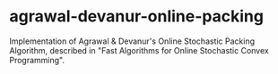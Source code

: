 # agrawal-devanur-online-packing
Implementation of Agrawal &amp; Devanur's Online Stochastic Packing Algorithm, described in "Fast Algorithms for Online Stochastic Convex Programming".
